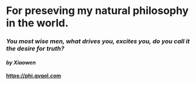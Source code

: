 # For preseving my natural philosophy in the world.
### *You most wise men, what drives you, excites you, do you call it the desire for truth?*
#### *by Xiaowen*
#### <https://phi.qvqol.com>
